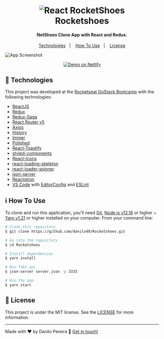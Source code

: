 <h1 align="center">
    <img alt="React RocketShoes" src="https://res.cloudinary.com/danilopereira/image/upload/v1582162964/Rocketshoes/rocketshoeslogo_mijaf5.png" />
    <br>
    Rocketshoes
</h1>

<h4 align="center">
  NetShoes Clone App with React and Redux.
</h4>


<p align="center">
  <a href="#rocket-technologies">Technologies</a>&nbsp;&nbsp;&nbsp;|&nbsp;&nbsp;&nbsp;
  <a href="#information_source-how-to-use">How To Use</a>&nbsp;&nbsp;&nbsp;|&nbsp;&nbsp;&nbsp;
  <a href="#memo-license">License</a>
</p>

![App Screenshot](https://res.cloudinary.com/danilopereira/image/upload/v1582651961/Rocketshoes/demoNetlify.png)
<p align="center">
  <a href="https://dprocketshoes.netlify.com/" target="_blank">
    <img alt="Demo on Netlify" src="https://res.cloudinary.com/danilopereira/image/upload/v1582651515/Rocketshoes/demoOnNetlify.svg">
  </a>
</p>

## :rocket: Technologies

This project was developed at the [Rocketseat GoStack Bootcamp](https://rocketseat.com.br/bootcamp) with the following technologies:

-  [ReactJS](https://reactjs.org/)
-  [Redux](https://redux.js.org/)
-  [Redux-Saga](https://redux-saga.js.org/)
-  [React Router v5](https://github.com/ReactTraining/react-router)
-  [Axios](https://github.com/axios/axios)
-  [History](https://www.npmjs.com/package/history)
-  [Immer](https://github.com/immerjs/immer)
-  [Polished](https://polished.js.org/)
-  [React-Toastify](https://fkhadra.github.io/react-toastify/)
-  [styled-components](https://www.styled-components.com/)
-  [React-Icons](https://react-icons.netlify.com/)
-  [react-loading-skeleton](https://github.com/dvtng/react-loading-skeleton)
-  [react-loader-spinner](https://github.com/mhnpd/react-loader-spinner)
-  [json-server](https://github.com/typicode/json-server)
-  [Reactotron](https://infinite.red/reactotron)
-  [VS Code][vc] with [EditorConfig][vceditconfig] and [ESLint][vceslint]

## :information_source: How To Use

To clone and run this application, you'll need [Git](https://git-scm.com), [Node.js v12.16][nodejs] or higher + [Yarn v1.21][yarn] or higher installed on your computer. From your command line:

```bash
# Clone this repository
$ git clone https://github.com/danilo49/Rocketshoes.git

# Go into the repository
$ cd Rocketshoes

# Install dependencies
$ yarn install

# Run fake api
$ json-server server.json -p 3333

# Run the app
$ yarn start
```

## :memo: License
This project is under the MIT license. See the [LICENSE](https://github.com/danilo49/Rocketshoes/blob/master/LICENSE) for more information.

---

Made with ♥ by Danilo Pereira :wave: [Get in touch!](https://www.linkedin.com/in/danilo49/)

[nodejs]: https://nodejs.org/
[yarn]: https://yarnpkg.com/
[vc]: https://code.visualstudio.com/
[vceditconfig]: https://marketplace.visualstudio.com/items?itemName=EditorConfig.EditorConfig
[vceslint]: https://marketplace.visualstudio.com/items?itemName=dbaeumer.vscode-eslint

